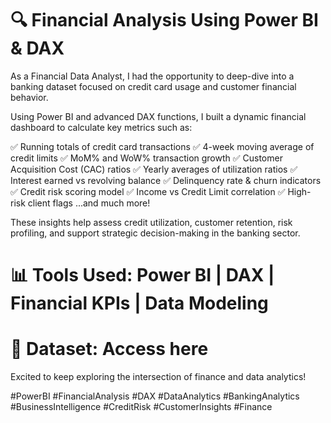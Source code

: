 # 🔍 Financial Analysis Using Power BI & DAX

As a Financial Data Analyst, I had the opportunity to deep-dive into a banking dataset focused on credit card usage and customer financial behavior.

Using Power BI and advanced DAX functions, I built a dynamic financial dashboard to calculate key metrics such as:

✅ Running totals of credit card transactions
✅ 4-week moving average of credit limits
✅ MoM% and WoW% transaction growth
✅ Customer Acquisition Cost (CAC) ratios
✅ Yearly averages of utilization ratios
✅ Interest earned vs revolving balance
✅ Delinquency rate & churn indicators
✅ Credit risk scoring model
✅ Income vs Credit Limit correlation
✅ High-risk client flags
...and much more!

These insights help assess credit utilization, customer retention, risk profiling, and support strategic decision-making in the banking sector.

# 📊 Tools Used: Power BI | DAX | Financial KPIs | Data Modeling
# 📁 Dataset: Access here

Excited to keep exploring the intersection of finance and data analytics!

#PowerBI #FinancialAnalysis #DAX #DataAnalytics #BankingAnalytics #BusinessIntelligence #CreditRisk #CustomerInsights #Finance
